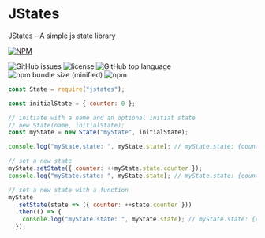 # JStates

JStates - A simple js state library

[![NPM](https://nodei.co/npm/jstates.png)](https://npmjs.org/package/jstates)

![GitHub issues](https://img.shields.io/github/issues/orYoffe/jstates.svg)
![license](https://img.shields.io/github/license/orYoffe/jstates.svg)
![GitHub top language](https://img.shields.io/github/languages/top/orYoffe/jstates.svg)
![npm bundle size (minified)](https://img.shields.io/bundlephobia/min/jstates.svg)
![npm](https://img.shields.io/npm/v/jstates.svg)

```js
const State = require("jstates");

const initialState = { counter: 0 };

// initiate with a name and an optional initiat state
// new State(name, initialState);
const myState = new State("myState", initialState);

console.log("myState.state: ", myState.state); // myState.state: {counter: 0}

// set a new state
myState.setState({ counter: ++myState.state.counter });
console.log("myState.state: ", myState.state); // myState.state: {counter: 1}

// set a new state with a function
myState
  .setState(state => ({ counter: ++state.counter }))
  .then(() => {
    console.log("myState.state: ", myState.state); // myState.state: {counter: 2}
  });
```
